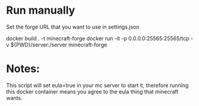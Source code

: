 # Run manually

Set the forge URL that you want to use in settings.json

docker build . -t minecraft-forge
docker run -it -p 0.0.0.0:25565:25565/tcp -v ${PWD}/server:/server minecraft-forge

# Notes:

This script will set eula=true in your mc server to start it, therefore running this docker container means you agree to the eula thing that minecraft wants.
